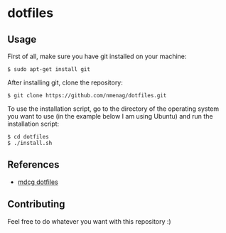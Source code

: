 # dotfiles

## Usage

First of all, make sure you have git installed on your machine:

```
$ sudo apt-get install git
```

After installing git, clone the repository:

```
$ git clone https://github.com/nmenag/dotfiles.git
```

To use the installation script, go to the directory of the operating system you want to use (in the example below I am using Ubuntu) and run the installation script:

```
$ cd dotfiles
$ ./install.sh
```

## References

* [mdcg dotfiles](https://github.com/mdcg/dotfiles)

## Contributing

Feel free to do whatever you want with this repository :)